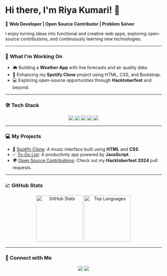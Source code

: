 # Hi there, I'm Riya Kumari! 👋  
🌟 **Web Developer | Open Source Contributor | Problem Solver**

I enjoy turning ideas into functional and creative web apps, exploring open-source contributions, and continuously learning new technologies.  

---

### 🚀 **What I'm Working On**
- 🌦️ Building a **Weather App** with live forecasts and air quality data.
- 🎵 Enhancing my **Spotify Clone** project using HTML, CSS, and Bootstrap.
- 💻 Exploring open-source opportunities through **Hacktoberfest** and beyond.

---

### 🛠️ **Tech Stack**
<div align="center">
  <img src="https://img.shields.io/badge/Code-Java-informational?style=for-the-badge&logo=java&logoColor=white&color=red">
  <img src="https://img.shields.io/badge/Code-JavaScript-informational?style=for-the-badge&logo=javascript&logoColor=white&color=yellow">
  <img src="https://img.shields.io/badge/Frontend-React-blue?style=for-the-badge&logo=react&logoColor=white">
  <img src="https://img.shields.io/badge/Tools-VS%20Code-blueviolet?style=for-the-badge&logo=visual-studio-code&logoColor=white">
  <img src="https://img.shields.io/badge/Tools-Git-orange?style=for-the-badge&logo=git&logoColor=white">
</div>

---

### 💻 **My Projects**
- 🎵 [Spotify Clone](https://github.com/RIYAKUMARI001/spotify-clone): A music interface built using **HTML** and **CSS**.  
- ✅ [To-Do List](https://github.com/RIYAKUMARI001/To-do-list): A productivity app powered by **JavaScript**.  
- 🌍 [Open Source Contributions](#): Check out my **Hacktoberfest 2024** pull requests.

---

### 📈 **GitHub Stats**
<div align="center">
  <img src="https://github-readme-stats.vercel.app/api?username=RIYAKUMARI001&show_icons=true&theme=radical" alt="GitHub Stats" height="150">
  <img src="https://github-readme-stats.vercel.app/api/top-langs/?username=RIYAKUMARI001&layout=compact&theme=radical" alt="Top Languages" height="150">
</div>

---

### 🌟 **Connect with Me**
<div align="center">
  <a href="https://www.linkedin.com/in/riya-kumari-140ab3320/"><img src="https://img.shields.io/badge/LinkedIn-Riya%20Kumari-blue?style=for-the-badge&logo=linkedin"></a>
  <a href="mailto:riya.kumari@example.com"><img src="https://img.shields.io/badge/Email-Riya%20Kumari-red?style=for-the-badge&logo=gmail"></a>
</div>

<!---
RIYAKUMARI001/RIYAKUMARI001 is a ✨ special ✨ repository because its `README.md` (this file) appears on your GitHub profile.
You can click the Preview link to take a look at your changes.
--->
